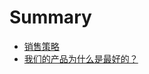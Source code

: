 # Summary

* [销售策略](README.md)
* [我们的产品为什么是最好的？](wo-men-de-qun-kong-you-hua-ruan-jian-ling-xian-shi-chang-tong-lei-chang-jia-zai-na-li-ff1f.md)

